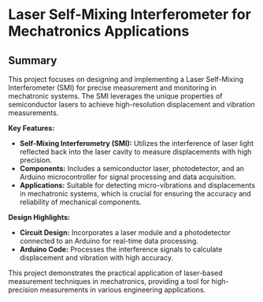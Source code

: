 # Laser Self-Mixing Interferometer for Mechatronics Applications

## Summary

This project focuses on designing and implementing a Laser Self-Mixing Interferometer (SMI) for precise measurement and monitoring in mechatronic systems. The SMI leverages the unique properties of semiconductor lasers to achieve high-resolution displacement and vibration measurements.

**Key Features:**
- **Self-Mixing Interferometry (SMI):** Utilizes the interference of laser light reflected back into the laser cavity to measure displacements with high precision.
- **Components:** Includes a semiconductor laser, photodetector, and an Arduino microcontroller for signal processing and data acquisition.
- **Applications:** Suitable for detecting micro-vibrations and displacements in mechatronic systems, which is crucial for ensuring the accuracy and reliability of mechanical components.

**Design Highlights:**
- **Circuit Design:** Incorporates a laser module and a photodetector connected to an Arduino for real-time data processing.
- **Arduino Code:** Processes the interference signals to calculate displacement and vibration with high accuracy.

This project demonstrates the practical application of laser-based measurement techniques in mechatronics, providing a tool for high-precision measurements in various engineering applications.
